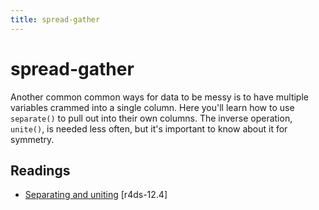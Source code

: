 ```yaml
---
title: spread-gather
---
```


<!-- Generated automatically from separate-unite.yml. Do not edit by hand -->

# spread-gather

Another common common ways for data to be messy is to have multiple variables crammed into a single column. Here you'll learn how to use `separate()` to pull out into their own columns. The inverse operation, `unite()`, is needed less often, but it's important to know about it for symmetry.

## Readings

  * [Separating and uniting](http://r4ds.had.co.nz/tidy-data.html#separating-and-uniting) [r4ds-12.4]



